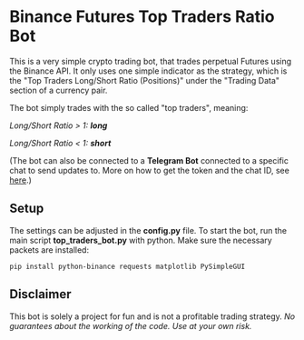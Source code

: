 # Binance Futures Top Traders Ratio Bot

This is a very simple crypto trading bot, that trades perpetual Futures using the Binance API. It only uses one simple indicator as the strategy, which is the "Top Traders Long/Short Ratio (Positions)" under the "Trading Data" section of a currency pair.

The bot simply trades with the so called "top traders", meaning:

_Long/Short Ratio > 1:_ ***long***

_Long/Short Ratio < 1:_ ***short***

(The bot can also be connected to a **Telegram Bot** connected to a specific chat to send updates to. More on how to get the token and the chat ID, see [here](https://core.telegram.org/bots).)

## Setup

The settings can be adjusted in the **config.py** file. To start the bot, run the main script **top_traders_bot.py** with python. Make sure the necessary packets are installed:

`pip install python-binance requests matplotlib PySimpleGUI`

## Disclaimer

This bot is solely a project for fun and is not a profitable trading strategy. _No guarantees about the working of the code. Use at your own risk._
